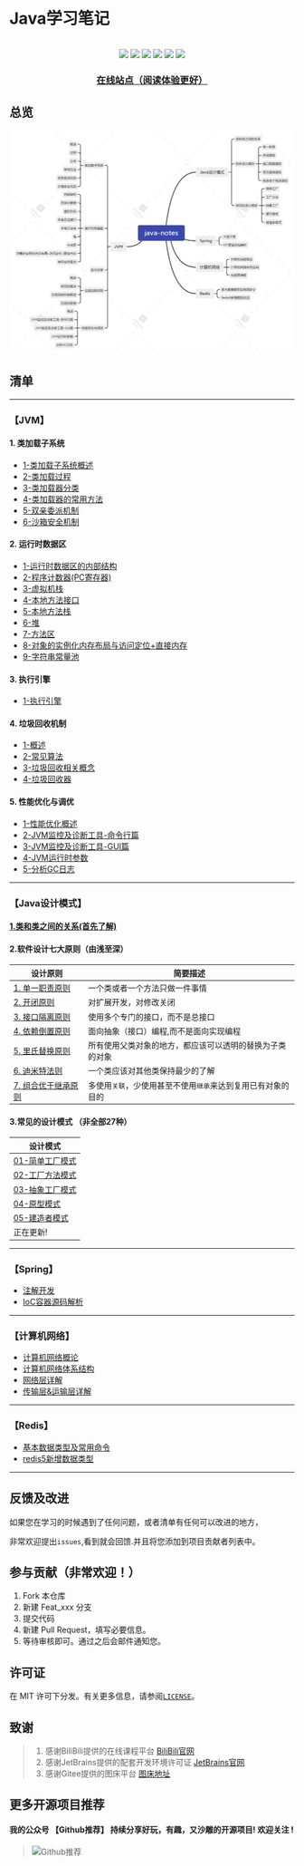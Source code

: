 # Java学习笔记
<center>

</center>
<br>
<div align="center">
    <img src="https://img.shields.io/badge/JVM-底层原理-blue">
    <img src="https://img.shields.io/badge/JavaSE-基础-yellow">
    <img src="https://img.shields.io/badge/Spring-源码解析-green">
    <img src="https://img.shields.io/badge/Redis-知识整理-red">
    <img src="https://img.shields.io/badge/计算机网络-分层概述-purple">
    <img src="https://visitor-badge.glitch.me/badge?page_id=shaoxiongdu.java-notes">

<h3><a href="https://shaoxiongdu.github.io/java-notes/#/" target="_blank">在线站点（阅读体验更好）</a></h3>
</div>

## 总览
![java-notes](images/java-notes.png)

## 清单

---

### 【JVM】

#### 1. 类加载子系统

- [1-类加载子系统概述](./JVM/01-类加载子系统/01-类加载子系统.md)
- [2-类加载过程](./JVM/01-类加载子系统/02-类加载过程.md)
- [3-类加载器分类](./JVM/01-类加载子系统/03-类加载器的分类.md)
- [4-类加载器的常用方法](./JVM/01-类加载子系统/04-类加载器的常用方法.md)
- [5-双亲委派机制](./JVM/01-类加载子系统/05-双亲委派机制.md)
- [6-沙箱安全机制](./JVM/01-类加载子系统/06-沙箱安全机制.md)

#### 2.  运行时数据区

- [1-运行时数据区的内部结构](./JVM/02-运行时数据区/01-运行时数据区内部结构.md)
- [2-程序计数器(PC寄存器)](./JVM/02-运行时数据区/02-程序计数器(PC寄存器).md)
- [3-虚拟机栈](./JVM/02-运行时数据区/03-虚拟机栈.md)
- [4-本地方法接口](./JVM/02-运行时数据区/04-本地方法接口.md)
- [5-本地方法栈](./JVM/02-运行时数据区/05-本地方法栈.md)
- [6-堆](./JVM/02-运行时数据区/06-堆.md)
- [7-方法区](./JVM/02-运行时数据区/07-方法区.md)
- [8-对象的实例化内存布局与访问定位+直接内存](./JVM/02-运行时数据区/08-对象的实例化内存布局与访问定位+直接内存.md)
- [9-字符串常量池](./JVM/02-运行时数据区/09-字符串常量池.md)

#### 3. 执行引擎

- [1-执行引擎](./JVM/03-JVM执行引擎/JVM执行引擎.md)

#### 4. 垃圾回收机制
- [1-概述](./JVM/04-垃圾回收机制/01-垃圾回收概述.md)
- [2-常见算法](./JVM/04-垃圾回收机制/02-垃圾回收相关算法.md)
- [3-垃圾回收相关概念](./JVM/04-垃圾回收机制/03-垃圾回收相关概念.md)
- [4-垃圾回收器](./JVM/04-垃圾回收机制/04-垃圾回收器.md)

#### 5. 性能优化与调优

- [1-性能优化概述](./JVM/05-性能优化/01-性能优化概述.md)
- [2-JVM监控及诊断工具-命令行篇](./JVM/05-性能优化/02-JVM监控及诊断工具-命令行篇.md)
- [3-JVM监控及诊断工具-GUI篇](./JVM/05-性能优化/03-JVM监控及诊断工具-GUI篇.md)
- [4-JVM运行时参数](./JVM/05-性能优化/04-JVM运行时参数.md)
- [5-分析GC日志](./JVM/05-性能优化/05-分析GC日志.md)

---

### 【Java设计模式】

#### [1.类和类之间的关系(首先了解)](./设计模式/类和类之间的关系(UML图)/类和类之间的关系.md)

#### 2.软件设计七大原则（由浅至深）

| 设计原则            | 简要描述|
| ------------------- | ------------------------------------------ |
| [1. 单一职责原则](./设计模式/单一职责原则/单一职责原则.md)     | 一个类或者一个方法只做一件事情|
| [2. 开闭原则](./设计模式/开闭原则/开闭原则.md)         | 对扩展开发，对修改关闭|
| [3. 接口隔离原则](./设计模式/接口隔离原则/接口隔离原则.md)     | 使用多个专门的接口，而不是总接口 |
| [4. 依赖倒置原则](./设计模式/依赖倒置(转换)原则/依赖倒置（转换）原则.md)     | 面向抽象（接口）编程,而不是面向实现编程|
| [5. 里氏替换原则](./设计模式/里氏替换原则/里氏替换原则.md)     | 所有使用父类对象的地方，都应该可以透明的替换为子类的对象|
| [6. 迪米特法则](./设计模式/迪米特法则/迪米特法则.md)       |一个类应该对其他类保持最少的了解|
| [7. 组合优于继承原则](./设计模式/组合优于继承原则/组合优于继承原则.md) | 多使用`关联`，少使用甚至不使用`继承`来达到复用已有对象的目的 |

#### 3.常见的设计模式 （非全部27种）

| 设计模式|
| -----------------|
| [01-简单工厂模式](./设计模式/01-简单工厂模式/简单工厂模式.md)|
| [02-工厂方法模式](./设计模式/02-工厂方法模式/工厂方法模式.md)|
| [03-抽象工厂模式](./设计模式/03-抽象工厂模式/抽象工厂模式.md)|
| [04-原型模式](./设计模式/04-原型模式/原型模式.md)|
| [05-建造者模式](./设计模式/05-建造者模式/建造者模式.md)|
| 正在更新!|

---

### 【Spring】

-  [注解开发](./Spring/注解开发.md)
-  [IoC容器源码解析](./Spring/Spring容器源码解析.md)

---

### 【计算机网络】

-  [计算机网络概论](./计算机网络/计算机网络概论.md)
-  [计算机网络体系结构](./计算机网络/计算机网络体系结构.md)
-  [网络层详解](./计算机网络/网络层详解.md)
-  [传输层&运输层详解](./计算机网络/传输层&运输层详解.md)

---

### 【Redis】

-  [基本数据类型及常用命令](./Redis/redis基本数据类型及常见命令.md)
-  [redis5新增数据类型](./Redis/redis5新增数据类型.md)


---


## 反馈及改进

如果您在学习的时候遇到了任何问题，或者清单有任何可以改进的地方，

非常欢迎提出`issues`,看到就会回馈.并且将您添加到项目贡献者列表中。

## 参与贡献（非常欢迎！）

1. Fork 本仓库
2. 新建 Feat_xxx 分支
3. 提交代码
4. 新建 Pull Request，填写必要信息。
5. 等待审核即可。通过之后会邮件通知您。

## 许可证

在 MIT 许可下分发。有关更多信息，请参阅[`LICENSE`](./LICENSE)。

## 致谢

>  1. 感谢BiliBili提供的在线课程平台 [BiliBili官网](https://www.bilibili.com)
>  2. 感谢JetBrains提供的配套开发环境许可证 [JetBrains官网](https://www.jetbrains.com/)
>  3. 感谢Gitee提供的图床平台 [图床地址](https://gitee.com/ShaoxiongDu/imageBed)

## 更多开源项目推荐

#### 我的公众号 【Github推荐】 持续分享好玩，有趣，又沙雕的开源项目!   欢迎关注 !

> ![Github推荐](https://gitee.com/ShaoxiongDu/imageBed/raw/master/GithubShareQR.jpg)


